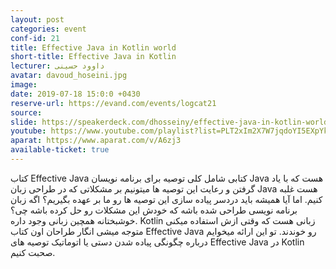 ```yaml
---
layout: post
categories: event
conf-id: 21
title: Effective Java in Kotlin world
short-title: Effective Java in Kotlin
lecturer: داوود حسینی
avatar: davoud_hoseini.jpg
image: 
date: 2019-07-18 15:0:0 +0430
reserve-url: https://evand.com/events/logcat21
source: 
slide: https://speakerdeck.com/dhosseiny/effective-java-in-kotlin-world
youtube: https://www.youtube.com/playlist?list=PLT2xIm2X7W7jqdoYI5EXpYkuOPkWngOP3
aparat: https://www.aparat.com/v/A6zj3
available-ticket: true
---
```

کتاب Effective Java کتابی شامل کلی توصیه برای برنامه نویسان Java هست که با یاد گرفتن و رعایت این توصیه ها میتونیم بر مشکلاتی که در طراحی زبان Java هست غلبه کنیم. اما آیا همیشه باید دردسر پیاده سازی این توصیه ها رو ما بر عهده بگیریم؟ اگه زبان برنامه نویسی طراحی شده باشه که خودش این مشکلات رو حل کرده باشه چی؟
خوشبختانه همچین زبانی وجود داره. Kotlin زبانی هست که وقتی ازش استفاده میکنی متوجه میشی انگار طراحان اون کتاب Effective Java رو خوندند.
تو این ارائه میخوایم درباره چگونگی پیاده شدن دستی یا اتوماتیک توصیه های Effective Java در Kotlin صحبت کنیم.